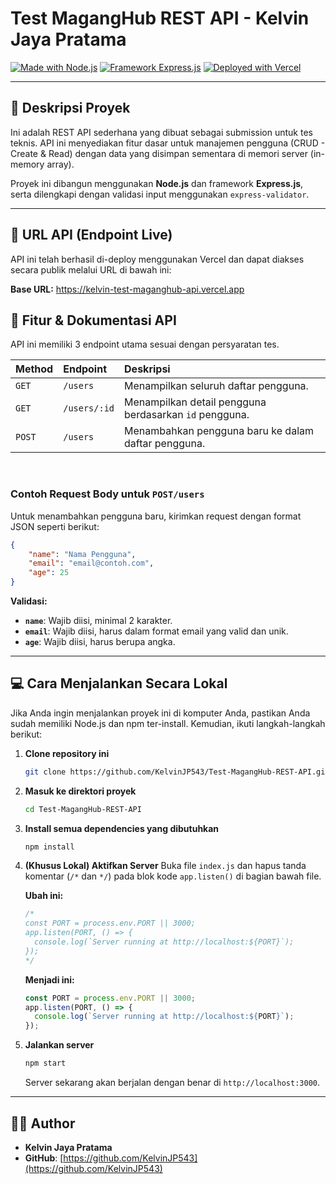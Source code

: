 # Test MagangHub REST API - Kelvin Jaya Pratama

[![Made with Node.js](https://img.shields.io/badge/Node.js-339933?style=for-the-badge&logo=nodedotjs&logoColor=white)](https://nodejs.org/)
[![Framework Express.js](https://img.shields.io/badge/Express.js-000000?style=for-the-badge&logo=express&logoColor=white)](https://expressjs.com/)
[![Deployed with Vercel](https://img.shields.io/badge/Vercel-000000?style=for-the-badge&logo=vercel&logoColor=white)](https://vercel.com/)

---

## 📝 Deskripsi Proyek

Ini adalah REST API sederhana yang dibuat sebagai submission untuk tes teknis. API ini menyediakan fitur dasar untuk manajemen pengguna (CRUD - Create & Read) dengan data yang disimpan sementara di memori server (in-memory array).

Proyek ini dibangun menggunakan **Node.js** dan framework **Express.js**, serta dilengkapi dengan validasi input menggunakan `express-validator`.

---

## 🚀 URL API (Endpoint Live)

API ini telah berhasil di-deploy menggunakan Vercel dan dapat diakses secara publik melalui URL di bawah ini:

**Base URL:**
https://kelvin-test-maganghub-api.vercel.app

## 📖 Fitur & Dokumentasi API

API ini memiliki 3 endpoint utama sesuai dengan persyaratan tes.

| Method | Endpoint | Deskripsi |
| :--- | :--- | :--- |
| `GET` | `/users` | Menampilkan seluruh daftar pengguna. |
| `GET` | `/users/:id` | Menampilkan detail pengguna berdasarkan `id` pengguna. |
| `POST` | `/users` | Menambahkan pengguna baru ke dalam daftar pengguna. |

<br>

### Contoh Request Body untuk `POST/users`

Untuk menambahkan pengguna baru, kirimkan request dengan format JSON seperti berikut:

```json
{
    "name": "Nama Pengguna",
    "email": "email@contoh.com",
    "age": 25
}
```

**Validasi:**
* **`name`**: Wajib diisi, minimal 2 karakter.
* **`email`**: Wajib diisi, harus dalam format email yang valid dan unik.
* **`age`**: Wajib diisi, harus berupa angka.

---
## 💻 Cara Menjalankan Secara Lokal

Jika Anda ingin menjalankan proyek ini di komputer Anda, pastikan Anda sudah memiliki Node.js dan npm ter-install. Kemudian, ikuti langkah-langkah berikut:

1.  **Clone repository ini**
    ```bash
    git clone https://github.com/KelvinJP543/Test-MagangHub-REST-API.git
    ```

2.  **Masuk ke direktori proyek**
    ```bash
    cd Test-MagangHub-REST-API
    ```

3.  **Install semua dependencies yang dibutuhkan**
    ```bash
    npm install
    ```

4.  **(Khusus Lokal) Aktifkan Server**
    Buka file `index.js` dan hapus tanda komentar (`/*` dan `*/`) pada blok kode `app.listen()` di bagian bawah file.

    **Ubah ini:**
    ```javascript
    /*
    const PORT = process.env.PORT || 3000;
    app.listen(PORT, () => {
      console.log(`Server running at http://localhost:${PORT}`);
    });
    */
    ```
    **Menjadi ini:**
    ```javascript
    const PORT = process.env.PORT || 3000;
    app.listen(PORT, () => {
      console.log(`Server running at http://localhost:${PORT}`);
    });
    ```

5.  **Jalankan server**
    ```bash
    npm start
    ```
    Server sekarang akan berjalan dengan benar di `http://localhost:3000`.
    
---

## 👨‍💻 Author

* **Kelvin Jaya Pratama**
* **GitHub**: [https://github.com/KelvinJP543](https://github.com/KelvinJP543)




